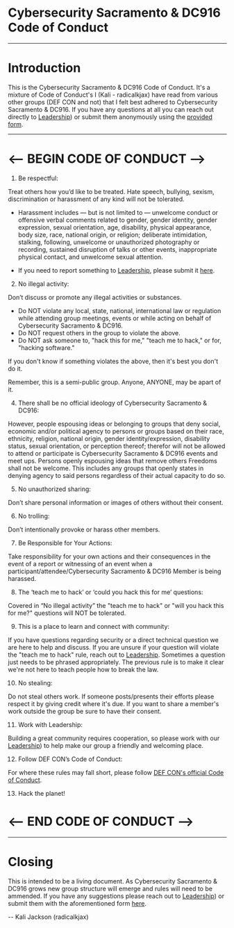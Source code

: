# Cybersecurity Sacramento & DC916 Code of Conduct
---

# Introduction
This is the Cybersecurity Sacramento & DC916 Code of Conduct. It's a mixture of Code of Conduct's I (Kali - radicalkjax) have read from various other groups (DEF CON and not) that I felt best adhered to Cybersecurity Sacramento & DC916. If you have any questions at all you can reach out directly to [Leadership](https://dc916.com/Leadership)) or submit them anonymously using the [provided form](https://docs.google.com/forms/d/e/1FAIpQLSfAvA1sVB5_xy5_RFFwnP3ZBAAoc98rgiKZLcIY23bnHmV8qQ/viewform?usp=sf_link).

---

# <-- BEGIN CODE OF CONDUCT -->
1) Be respectful: 

Treat others how you’d like to be treated. Hate speech, bullying, sexism, discrimination or harassment of any kind will not be tolerated.

* Harassment includes — but is not limited to — unwelcome conduct or offensive verbal comments related to gender, gender identity, gender expression, sexual orientation, age, disability, physical appearance, body size, race, national origin, or religion; deliberate intimidation, stalking, following, unwelcome or unauthorized photography or recording, sustained disruption of talks or other events, inappropriate physical contact, and unwelcome sexual attention.

* If you need to report something to [Leadership](https://dc916.com/Leadership), please submit it [here](https://docs.google.com/forms/d/e/1FAIpQLSfAvA1sVB5_xy5_RFFwnP3ZBAAoc98rgiKZLcIY23bnHmV8qQ/viewform?usp=sf_link).

2) No illegal activity: 

Don’t discuss or promote any illegal activities or substances.

* Do NOT violate any local, state, national, international law or regulation while attending group meetings, events or while acting on behalf of Cybersecurity Sacramento & DC916.
* Do NOT request others in the group to violate the above.
* Do NOT ask someone to, "hack this for me," "teach me to hack," or for, "hacking software."

If you don't know if something violates the above, then it's best you don't do it.

Remember, this is a semi-public group. Anyone, ANYONE, may be apart of it.

4) There shall be no official ideology of Cybersecurity Sacramento & DC916:

However, people espousing ideas or belonging to groups that deny social, economic and/or political agency to persons or groups based on their race, ethnicity, religion, national origin, gender identity/expression, disability status, sexual orientation, or perception thereof; therefor will not be allowed to attend or participate is Cybersecurity Sacramento & DC916 events and meet ups. Persons openly espousing ideas that remove others Freedoms shall not be welcome. This includes any groups that openly states in denying agency to said persons regardless of their actual capacity to do so.

5) No unauthorized sharing: 

Don’t share personal information or images of others without their consent.

6) No trolling: 

Don’t intentionally provoke or harass other members.

7) Be Responsible for Your Actions: 

Take responsibility for your own actions and their consequences in the event of a report or witnessing of an event when a participant/attendee/Cybersecurity Sacramento & DC916 Member is being harassed.

8) The ‘teach me to hack’ or ‘could you hack this for me’ questions:

Covered in “No illegal activity” the "teach me to hack" or "will you hack this for me?" questions will NOT be tolerated.

9) This is a place to learn and connect with community: 

If you have questions regarding security or a direct technical question we are here to help and discuss. If you are unsure if your question will violate the "teach me to hack" rule, reach out to [Leadership](https://dc916.com/Leadership). Sometimes a question just needs to be phrased appropriately. The previous rule is to make it clear we're not here to teach people how to break the law.

10) No stealing: 

Do not steal others work. If someone posts/presents their efforts please respect it by giving credit where it's due. If you want to share a member's work outside the group be sure to have their consent.

11) Work with Leadership: 

Building a great community requires cooperation, so please work with our [Leadership](https://dc916.com/Leadership)) to help make our group a friendly and welcoming place.

12) Follow DEF CON’s Code of Conduct: 

For where these rules may fall short, please follow [DEF CON's official Code of Conduct](https://defcon.org/html/links/dc-code-of-conduct.html).

13) Hack the planet! 
# <-- END CODE OF CONDUCT -->
----
# Closing
This is intended to be a living document. As Cybersecurity Sacramento & DC916 grows new group structure will emerge and rules will need to be ammended. If you have any suggestions please reach out to [Leadership](https://dc916.com/Leadership)) or submit them with the aforementioned form [here](https://docs.google.com/forms/d/e/1FAIpQLSfAvA1sVB5_xy5_RFFwnP3ZBAAoc98rgiKZLcIY23bnHmV8qQ/viewform?usp=sf_link).

-- Kali Jackson (radicalkjax)